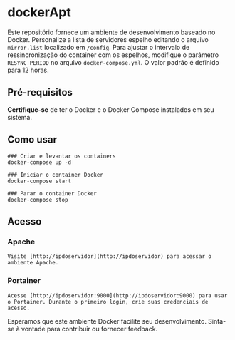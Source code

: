 # dockerApt

Este repositório fornece um ambiente de desenvolvimento baseado no Docker. Personalize a lista de servidores espelho editando o arquivo `mirror.list` localizado em `/config`. Para ajustar o intervalo de ressincronização do container com os espelhos, modifique o parâmetro `RESYNC_PERIOD` no arquivo `docker-compose.yml`. O valor padrão é definido para 12 horas.

## Pré-requisitos
**Certifique-se** de ter o Docker e o Docker Compose instalados em seu sistema.

## Como usar
```
### Criar e levantar os containers
docker-compose up -d

### Iniciar o container Docker
docker-compose start

### Parar o container Docker
docker-compose stop
```

## Acesso

### Apache
```
Visite [http://ipdoservidor](http://ipdoservidor) para acessar o ambiente Apache.
```

### Portainer
```
Acesse [http://ipdoservidor:9000](http://ipdoservidor:9000) para usar o Portainer. Durante o primeiro login, crie suas credenciais de acesso.
```

Esperamos que este ambiente Docker facilite seu desenvolvimento. Sinta-se à vontade para contribuir ou fornecer feedback.
